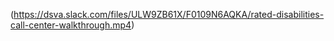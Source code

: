 (https://dsva.slack.com/files/ULW9ZB61X/F0109N6AQKA/rated-disabilities-call-center-walkthrough.mp4)


